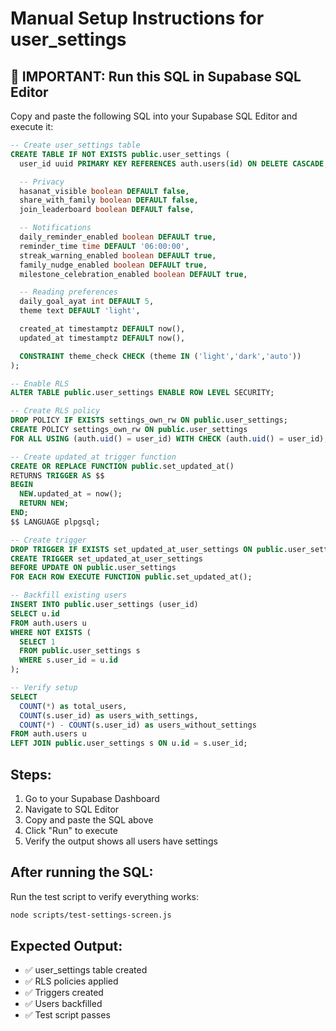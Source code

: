 # Manual Setup Instructions for user_settings

## 🚨 IMPORTANT: Run this SQL in Supabase SQL Editor

Copy and paste the following SQL into your Supabase SQL Editor and execute it:

```sql
-- Create user_settings table
CREATE TABLE IF NOT EXISTS public.user_settings (
  user_id uuid PRIMARY KEY REFERENCES auth.users(id) ON DELETE CASCADE,

  -- Privacy
  hasanat_visible boolean DEFAULT false,
  share_with_family boolean DEFAULT false,
  join_leaderboard boolean DEFAULT false,

  -- Notifications
  daily_reminder_enabled boolean DEFAULT true,
  reminder_time time DEFAULT '06:00:00',
  streak_warning_enabled boolean DEFAULT true,
  family_nudge_enabled boolean DEFAULT true,
  milestone_celebration_enabled boolean DEFAULT true,

  -- Reading preferences
  daily_goal_ayat int DEFAULT 5,
  theme text DEFAULT 'light',

  created_at timestamptz DEFAULT now(),
  updated_at timestamptz DEFAULT now(),

  CONSTRAINT theme_check CHECK (theme IN ('light','dark','auto'))
);

-- Enable RLS
ALTER TABLE public.user_settings ENABLE ROW LEVEL SECURITY;

-- Create RLS policy
DROP POLICY IF EXISTS settings_own_rw ON public.user_settings;
CREATE POLICY settings_own_rw ON public.user_settings
FOR ALL USING (auth.uid() = user_id) WITH CHECK (auth.uid() = user_id);

-- Create updated_at trigger function
CREATE OR REPLACE FUNCTION public.set_updated_at()
RETURNS TRIGGER AS $$
BEGIN
  NEW.updated_at = now();
  RETURN NEW;
END;
$$ LANGUAGE plpgsql;

-- Create trigger
DROP TRIGGER IF EXISTS set_updated_at_user_settings ON public.user_settings;
CREATE TRIGGER set_updated_at_user_settings
BEFORE UPDATE ON public.user_settings
FOR EACH ROW EXECUTE FUNCTION public.set_updated_at();

-- Backfill existing users
INSERT INTO public.user_settings (user_id)
SELECT u.id
FROM auth.users u
WHERE NOT EXISTS (
  SELECT 1
  FROM public.user_settings s
  WHERE s.user_id = u.id
);

-- Verify setup
SELECT
  COUNT(*) as total_users,
  COUNT(s.user_id) as users_with_settings,
  COUNT(*) - COUNT(s.user_id) as users_without_settings
FROM auth.users u
LEFT JOIN public.user_settings s ON u.id = s.user_id;
```

## Steps:

1. Go to your Supabase Dashboard
2. Navigate to SQL Editor
3. Copy and paste the SQL above
4. Click "Run" to execute
5. Verify the output shows all users have settings

## After running the SQL:

Run the test script to verify everything works:

```bash
node scripts/test-settings-screen.js
```

## Expected Output:

- ✅ user_settings table created
- ✅ RLS policies applied
- ✅ Triggers created
- ✅ Users backfilled
- ✅ Test script passes
